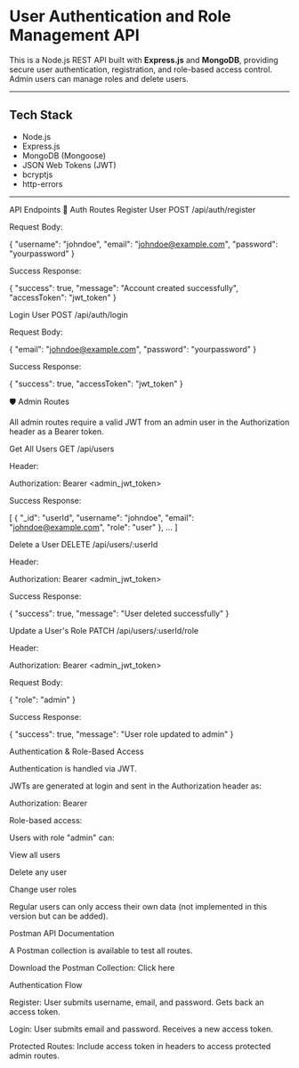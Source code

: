 # User Authentication and Role Management API

This is a Node.js REST API built with **Express.js** and **MongoDB**, providing secure user authentication, registration, and role-based access control. Admin users can manage roles and delete users.

---

##  Tech Stack

- Node.js
- Express.js
- MongoDB (Mongoose)
- JSON Web Tokens (JWT)
- bcryptjs
- http-errors

---

API Endpoints
👤 Auth Routes
Register User
POST /api/auth/register


Request Body:

{
  "username": "johndoe",
  "email": "johndoe@example.com",
  "password": "yourpassword"
}


Success Response:

{
  "success": true,
  "message": "Account created successfully",
  "accessToken": "jwt_token"
}

Login User
POST /api/auth/login


Request Body:

{
  "email": "johndoe@example.com",
  "password": "yourpassword"
}


Success Response:

{
  "success": true,
  "accessToken": "jwt_token"
}

🛡 Admin Routes

All admin routes require a valid JWT from an admin user in the Authorization header as a Bearer token.

Get All Users
GET /api/users


Header:

Authorization: Bearer <admin_jwt_token>


Success Response:

[
  {
    "_id": "userId",
    "username": "johndoe",
    "email": "johndoe@example.com",
    "role": "user"
  },
  ...
]

Delete a User
DELETE /api/users/:userId


Header:

Authorization: Bearer <admin_jwt_token>


Success Response:

{
  "success": true,
  "message": "User deleted successfully"
}

Update a User's Role
PATCH /api/users/:userId/role


Header:

Authorization: Bearer <admin_jwt_token>


Request Body:

{
  "role": "admin"
}


Success Response:

{
  "success": true,
  "message": "User role updated to admin"
}

 Authentication & Role-Based Access

Authentication is handled via JWT.

JWTs are generated at login and sent in the Authorization header as:

Authorization: Bearer <token>


Role-based access:

Users with role "admin" can:

View all users

Delete any user

Change user roles

Regular users can only access their own data (not implemented in this version but can be added).

 Postman API Documentation

A Postman collection is available to test all routes.

Download the Postman Collection: Click here

 Authentication Flow

Register:
User submits username, email, and password.
Gets back an access token.

Login:
User submits email and password.
Receives a new access token.

Protected Routes:
Include access token in headers to access protected admin routes.
